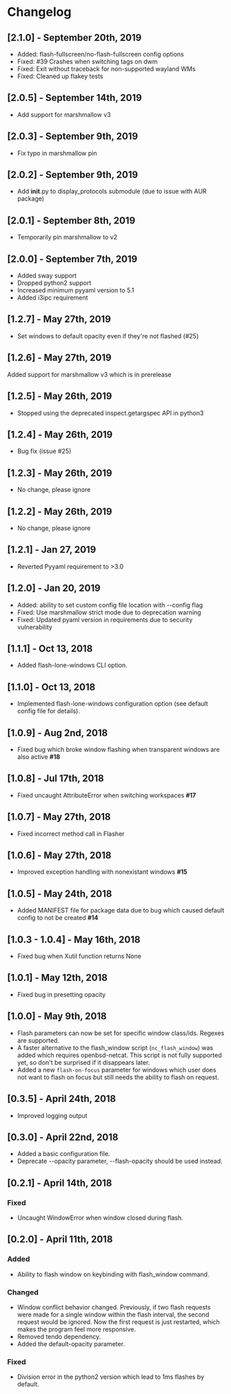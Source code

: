 # Changelog
## [2.1.0] - September 20th, 2019
- Added: flash-fullscreen/no-flash-fullscreen config options
- Fixed: #39 Crashes when switching tags on dwm
- Fixed: Exit without traceback for non-supported wayland WMs
- Fixed: Cleaned up flakey tests

## [2.0.5] - September 14th, 2019
- Add support for marshmallow v3

## [2.0.3] - September 9th, 2019
- Fix typo in marshmallow pin

## [2.0.2] - September 9th, 2019
- Add __init__.py to display_protocols submodule (due to issue with AUR package)

## [2.0.1] - September 8th, 2019
- Temporarily pin marshmallow to v2

## [2.0.0] - September 7th, 2019
- Added sway support
- Dropped python2 support
- Increased minimum pyyaml version to 5.1
- Added i3ipc requirement

## [1.2.7] - May 27th, 2019
- Set windows to default opacity even if they're not flashed (#25)

## [1.2.6] - May 27th, 2019
Added support for marshmallow v3 which is in prerelease

## [1.2.5] - May 26th, 2019
- Stopped using the deprecated inspect.getargspec API in python3

## [1.2.4] - May 26th, 2019
- Bug fix (issue #25)

## [1.2.3] - May 26th, 2019
- No change, please ignore

## [1.2.2] - May 26th, 2019
- No change, please ignore

## [1.2.1] - Jan 27, 2019
- Reverted Pyyaml requirement to >3.0

## [1.2.0] - Jan 20, 2019
- Added: ability to set custom config file location with --config flag
- Fixed: Use marshmallow strict mode due to deprecation warning
- Fixed: Updated pyaml version in requirements due to security vulnerability

## [1.1.1] - Oct 13, 2018 
- Added flash-lone-windows CLI option.

## [1.1.0] - Oct 13, 2018

- Implemented flash-lone-windows configuration option (see default config file
  for details).

## [1.0.9] - Aug 2nd, 2018

- Fixed bug which broke window flashing when transparent windows are also
  active **#18**

## [1.0.8] - Jul 17th, 2018
- Fixed uncaught AttributeError when switching workspaces **#17**

## [1.0.7] - May 27th, 2018
- Fixed incorrect method call in Flasher

## [1.0.6] - May 27th, 2018
- Improved exception handling with nonexistant windows **#15**

## [1.0.5] - May 24th, 2018
- Added MANIFEST file for package data due to bug which caused default config to not be created **#14**

## [1.0.3 - 1.0.4] - May 16th, 2018
- Fixed bug when Xutil function returns None

## [1.0.1] - May 12th, 2018
- Fixed bug in presetting opacity

## [1.0.0] - May 9th, 2018
- Flash parameters can now be set for specific window class/ids. Regexes are supported.
- A faster alternative to the flash_window script (`nc_flash_window`) was added which requires openbsd-netcat. This script is not fully supported yet, so don't be surprised if it disappears later.
- Added a new `flash-on-focus` parameter for windows which user does not want to flash on focus but still needs the ability to flash on request.


## [0.3.5] - April 24th, 2018
- Improved logging output


## [0.3.0] - April 22nd, 2018

- Added a basic configuration file.
- Deprecate --opacity parameter, --flash-opacity should be used instead.

## [0.2.1] - April 14th, 2018

### Fixed
- Uncaught WindowError when window closed during flash.

## [0.2.0] - April 11th, 2018

### Added
- Ability to flash window on keybinding with flash_window command.

### Changed
- Window conflict behavior changed. Previously, if two flash requests were made for a single window within the flash interval, the second request would be ignored. Now the first request is just restarted, which makes the program feel more responsive.
- Removed tendo dependency.
- Added the default-opacity parameter.

### Fixed

- Division error in the python2 version which lead to 1ms flashes by default.


